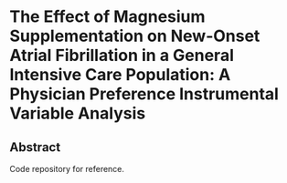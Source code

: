 # The Effect of Magnesium Supplementation on New-Onset Atrial Fibrillation in a General Intensive Care Population: A Physician Preference Instrumental Variable Analysis

## Abstract


Code repository for reference. 
